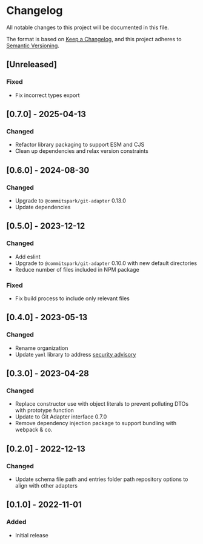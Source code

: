 # Changelog

All notable changes to this project will be documented in this file.

The format is based on [Keep a Changelog](https://keepachangelog.com/en/1.0.0/),
and this project adheres to [Semantic Versioning](https://semver.org/spec/v2.0.0.html).

## [Unreleased]

### Fixed

- Fix incorrect types export

## [0.7.0] - 2025-04-13

### Changed

- Refactor library packaging to support ESM and CJS
- Clean up dependencies and relax version constraints

## [0.6.0] - 2024-08-30

### Changed

- Upgrade to `@commitspark/git-adapter` 0.13.0
- Update dependencies

## [0.5.0] - 2023-12-12

### Changed

- Add eslint
- Upgrade to `@commitspark/git-adapter` 0.10.0 with new default directories
- Reduce number of files included in NPM package

### Fixed

- Fix build process to include only relevant files

## [0.4.0] - 2023-05-13

### Changed

- Rename organization
- Update `yaml` library to address [security advisory](https://github.com/advisories/GHSA-f9xv-q969-pqx4)

## [0.3.0] - 2023-04-28

### Changed

- Replace constructor use with object literals to prevent polluting DTOs with prototype function
- Update to Git Adapter interface 0.7.0
- Remove dependency injection package to support bundling with webpack & co.

## [0.2.0] - 2022-12-13

### Changed

- Update schema file path and entries folder path repository options to align with other adapters

## [0.1.0] - 2022-11-01

### Added

- Initial release
